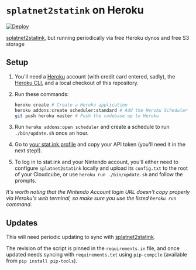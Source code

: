 # `splatnet2statink` on Heroku
[![Deploy](https://www.herokucdn.com/deploy/button.svg)](https://heroku.com/deploy)

[splatnet2statink](https://github.com/frozenpandaman/splatnet2statink), but running periodically via free Heroku dynos and free S3 storage

## Setup

1. You'll need a [Heroku](http://heroku.com) account (with credit card entered, sadly), the [Heroku CLI](https://devcenter.heroku.com/articles/heroku-cli), and a local checkout of this repository.

1. Run these commands:
   ```bash
   heroku create # Create a Heroku application
   heroku addons:create scheduler:standard # Add the Heroku Scheduler (so we can sync periodically)
   git push heroku master # Push the codebase up to Heroku
   ```

1. Run `heroku addons:open scheduler` and create a schedule to run `./bin/update.sh` once an hour.

1. Go to [your stat.ink profile](https://stat.ink/profile) and copy your API token (you'll need it in the next step!).

1. To log in to stat.ink and your Nintendo account, you'll either need to configure `splatnet2statink` locally and upload its `config.txt` to the root of your Cloudcube, or use `heroku run ./bin/update.sh` and follow the prompts.

_It's worth noting that the Nintendo Account login URL doesn't copy properly via Heroku's web terminal, so make sure you use the listed `heroku run` command._

## Updates

This will need periodic updating to sync with [splatnet2statink](https://github.com/frozenpandaman/splatnet2statink).

The revision of the script is pinned in the `requirements.in` file, and once updated needs syncing with `requirements.txt` using `pip-compile` (available from `pip install pip-tools`).
